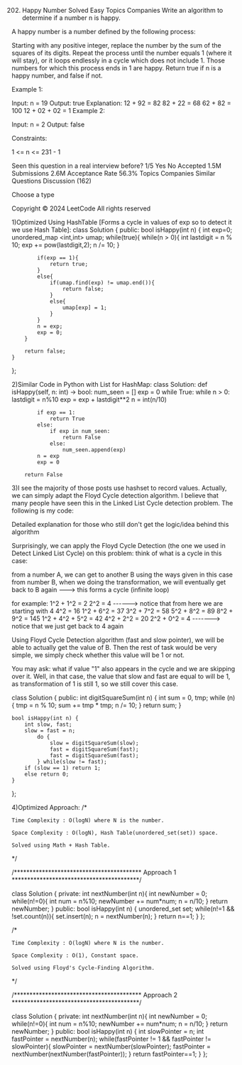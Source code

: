 202. Happy Number
Solved
Easy
Topics
Companies
Write an algorithm to determine if a number n is happy.

A happy number is a number defined by the following process:

Starting with any positive integer, replace the number by the sum of the squares of its digits.
Repeat the process until the number equals 1 (where it will stay), or it loops endlessly in a cycle which does not include 1.
Those numbers for which this process ends in 1 are happy.
Return true if n is a happy number, and false if not.

 

Example 1:

Input: n = 19
Output: true
Explanation:
12 + 92 = 82
82 + 22 = 68
62 + 82 = 100
12 + 02 + 02 = 1
Example 2:

Input: n = 2
Output: false
 

Constraints:

1 <= n <= 231 - 1

Seen this question in a real interview before?
1/5
Yes
No
Accepted
1.5M
Submissions
2.6M
Acceptance Rate
56.3%
Topics
Companies
Similar Questions
Discussion (162)

Choose a type



Copyright ©️ 2024 LeetCode All rights reserved

1)Optimized Using HashTable [Forms a cycle in values of exp so to detect it we use Hash Table]:
class Solution {
public:
    bool isHappy(int n) {
        int exp=0;
        unordered_map <int,int> umap;
        while(true){
            while(n > 0){
                int lastdigit = n % 10;
                exp += pow(lastdigit,2);
                n /= 10;
            }
            
            if(exp == 1){
                return true;
            }
            else{
                if(umap.find(exp) != umap.end()){
                    return false;
                }
                else{
                    umap[exp] = 1;
                } 
            }
            n = exp;
            exp = 0;
        }

        return false;
    }
};

2)Similar Code in Python with List for HashMap:
class Solution:
    def isHappy(self, n: int) -> bool:
        num_seen = []
        exp = 0
        while True:
            while n > 0:
                lastdigit = n%10
                exp = exp + lastdigit**2
                n = int(n/10)
            
            if exp == 1:
                return True
            else:
                if exp in num_seen:
                    return False
                else:
                    num_seen.append(exp)  
            n = exp
            exp = 0

        return False 


3)I see the majority of those posts use hashset to record values. Actually, we can simply adapt the Floyd Cycle detection algorithm. I believe that many people have seen this in the Linked List Cycle detection problem. The following is my code:

Detailed explanation for those who still don't get the logic/idea behind this algorithm

Surprisingly, we can apply the Floyd Cycle Detection (the one we used in Detect Linked List Cycle) on this problem: think of what is a cycle in this case:

from a number A, we can get to another B using the ways given in this case
from number B, when we doing the transformation, we will eventually get back to B again ---> this forms a cycle (infinite loop)

for example:
1^2 + 1^2 = 2
2^2 = 4 ------> notice that from here we are starting with 4
4^2 = 16
1^2 + 6^2 = 37
3^2 + 7^2 = 58
5^2 + 8^2 = 89
8^2 + 9^2 = 145
1^2 + 4^2 + 5^2 = 42
4^2 + 2^2 = 20
2^2 + 0^2 = 4 -------> notice that we just get back to 4 again

Using Floyd Cycle Detection algorithm (fast and slow pointer), we will be able to actually get the value of B. Then the rest of task would be very simple, we simply check whether this value will be 1 or not.

You may ask: what if value "1" also appears in the cycle and we are skipping over it. Well, in that case, the value that slow and fast are equal to will be 1, as transformation of 1 is still 1, so we still cover this case.

class Solution {
public:
    int digitSquareSum(int n) {
        int sum = 0, tmp;
            while (n) {
                tmp = n % 10;
                sum += tmp * tmp;
                n /= 10;
            }
        return sum;
    }

    bool isHappy(int n) {
        int slow, fast;
        slow = fast = n;
            do {
                slow = digitSquareSum(slow);
                fast = digitSquareSum(fast);
                fast = digitSquareSum(fast);
            } while(slow != fast);
        if (slow == 1) return 1;
        else return 0;
    }
};


4)Optimized Approach:
/*

    Time Complexity : O(logN) where N is the number.

    Space Complexity : O(logN), Hash Table(unordered_set(set)) space.

    Solved using Math + Hash Table.

*/


/***************************************** Approach 1 *****************************************/

class Solution {
private:
    int nextNumber(int n){
        int newNumber = 0;
        while(n!=0){
            int num = n%10;
            newNumber += num*num;
            n = n/10;
        }
        return newNumber;
    }
public:
    bool isHappy(int n) {
        unordered_set<int> set;
        while(n!=1 && !set.count(n)){
            set.insert(n);
            n = nextNumber(n);
        }
        return n==1;
    }
};






/*

    Time Complexity : O(logN) where N is the number.

    Space Complexity : O(1), Constant space.

    Solved using Floyd's Cycle-Finding Algorithm.

*/


/***************************************** Approach 2 *****************************************/

class Solution {
private:
    int nextNumber(int n){
        int newNumber = 0;
        while(n!=0){
            int num = n%10;
            newNumber += num*num;
            n = n/10;
        }
        return newNumber;
    }
public:
    bool isHappy(int n) {
        int slowPointer = n;
        int fastPointer = nextNumber(n);
        while(fastPointer != 1 && fastPointer != slowPointer){
            slowPointer = nextNumber(slowPointer);
            fastPointer = nextNumber(nextNumber(fastPointer));
        }
        return fastPointer==1;
    }
};
